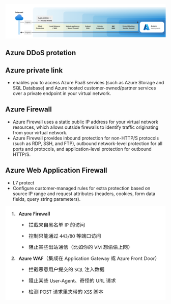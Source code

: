 ![alt text](image-6.png)

## Azure DDoS protetion

## Azure private link

- enables you to access Azure PaaS services (such as Azure Storage and SQL Database) and Azure hosted customer-owned/partner services over a private endpoint in your virtual network. 

## Azure Firewall

- Azure Firewall uses a static public IP address for your virtual network resources, which allows outside firewalls to identify traffic originating from your virtual network. 
- Azure Firewall provides inbound protection for non-HTTP/S protocols (such as RDP, SSH, and FTP), outbound network-level protection for all ports and protocols, and application-level protection for outbound HTTP/S.

## Azure Web Application Firewall
- L7 protect
- Configure customer-managed rules for extra protection based on source IP range and request attributes (headers, cookies, form data fields, query string parameters).

![alt text](image-7.png)
